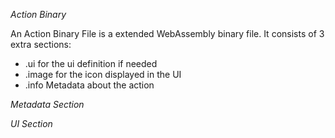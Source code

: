*Action Binary*

An Action Binary File is a extended WebAssembly binary file.
It consists of 3 extra sections:
- .ui for the ui definition if needed
- .image for the icon displayed in the UI
- .info Metadata about the action

*Metadata Section*

*UI Section*
